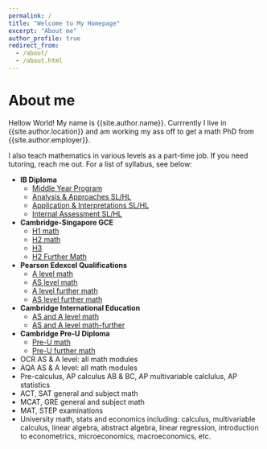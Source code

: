 ```yaml
---
permalink: /
title: "Welcome to My Homepage"
excerpt: "About me"
author_profile: true
redirect_from: 
  - /about/
  - /about.html
---
```


About me
======
Hellow World! My name is {{site.author.name}}. Currrently I live in {{site.author.location}} and am working my ass off to get a math PhD from {{site.author.employer}}.

I also teach mathematics in various levels as a part-time job. If you need tutoring, reach me out. For a list of syllabus, see below:

* **IB Diploma**
  * [Middle Year Program](https://kennethnye.github.io/files/IBMYPsyllabus.pdf)
  * [Analysis & Approaches SL/HL](https://kennethnye.github.io/files/IBAAsyllabus.pdf)
  * [Application & Interpretations SL/HL](https://kennethnye.github.io/files/IBAIsyllabus.pdf)
  * [Internal Assessment SL/HL](https://ibpublishing.ibo.org/live-exist/rest/app/tsm.xql?doc=d_5_matsl_tsm_1205_1_e&part=1&chapter=8)
* **Cambridge-Singapore GCE**
  * [H1 math](https://www.seab.gov.sg/docs/default-source/national-examinations/syllabus/alevel/2022syllabus/8865_y22_sy.pdf)
  * [H2 math](https://www.seab.gov.sg/docs/default-source/national-examinations/syllabus/alevel/2022syllabus/9758_y22_sy.pdf)
  * [H3](https://www.seab.gov.sg/docs/default-source/national-examinations/syllabus/alevel/2022syllabus/9820_y22_sy.pdf)
  * [H2 Further Math](https://www.seab.gov.sg/docs/default-source/national-examinations/syllabus/alevel/2022syllabus/9649_y22_sy.pdf)
* **Pearson Edexcel Qualifications**
  * [A level math](https://qualifications.pearson.com/content/dam/pdf/A%20Level/Mathematics/2017/specification-and-sample-assesment/a-level-l3-mathematics-specification-issue4.pdf)
  * [AS level math](https://qualifications.pearson.com/content/dam/pdf/A%20Level/Mathematics/2017/specification-and-sample-assesment/as-l3-mathematics-specification.pdf)
  * [A level further math](https://qualifications.pearson.com/content/dam/pdf/A%20Level/Mathematics/2017/specification-and-sample-assesment/a-level-l3-further-mathematics-specification.pdf)
  * [AS level further math](https://qualifications.pearson.com/content/dam/pdf/A%20Level/Mathematics/2017/specification-and-sample-assesment/as-l3-further-mathematics-specification.pdf)
* **Cambridge International Education**
  * [AS and A level math](https://www.cambridgeinternational.org/Images/597421-2023-2025-syllabus.pdf)
  * [AS and A level math-further](https://www.cambridgeinternational.org/Images/597381-2023-2025-syllabus.pdf)
* **Cambridge Pre-U Diploma**
  * [Pre-U math](https://www.cambridgeinternational.org/Images/576697-2023-2024-syllabus.pdf)
  * [Pre-U further math](https://www.cambridgeinternational.org/Images/576699-2023-2024-syllabus.pdf)
* OCR AS & A level: all math modules
* AQA AS & A level: all math modules
* Pre-calculus, AP calculus AB & BC, AP multivariable calclulus, AP statistics
* ACT, SAT general and subject math
* MCAT, GRE general and subject math
* MAT, STEP examinations
* University math, stats and economics including: calculus, multivariable calculus, linear algebra, abstract algebra, linear regression, introduction to econometrics, microeconomics, macroeconomics, etc.  


<!-- This is the front page of a website that is powered by the [academicpages template](https://github.com/academicpages/academicpages.github.io) and hosted on GitHub pages. [GitHub pages](https://pages.github.com) is a free service in which websites are built and hosted from code and data stored in a GitHub repository, automatically updating when a new commit is made to the respository. This template was forked from the [Minimal Mistakes Jekyll Theme](https://mmistakes.github.io/minimal-mistakes/) created by Michael Rose, and then extended to support the kinds of content that academics have: publications, talks, teaching, a portfolio, blog posts, and a dynamically-generated CV. You can fork [this repository](https://github.com/academicpages/academicpages.github.io) right now, modify the configuration and markdown files, add your own PDFs and other content, and have your own site for free, with no ads! An older version of this template powers my own personal website at [stuartgeiger.com](http://stuartgeiger.com), which uses [this Github repository](https://github.com/staeiou/staeiou.github.io).

A data-driven personal website
======
Like many other Jekyll-based GitHub Pages templates, academicpages makes you separate the website's content from its form. The content & metadata of your website are in structured markdown files, while various other files constitute the theme, specifying how to transform that content & metadata into HTML pages. You keep these various markdown (.md), YAML (.yml), HTML, and CSS files in a public GitHub repository. Each time you commit and push an update to the repository, the [GitHub pages](https://pages.github.com/) service creates static HTML pages based on these files, which are hosted on GitHub's servers free of charge.

Many of the features of dynamic content management systems (like Wordpress) can be achieved in this fashion, using a fraction of the computational resources and with far less vulnerability to hacking and DDoSing. You can also modify the theme to your heart's content without touching the content of your site. If you get to a point where you've broken something in Jekyll/HTML/CSS beyond repair, your markdown files describing your talks, publications, etc. are safe. You can rollback the changes or even delete the repository and start over -- just be sure to save the markdown files! Finally, you can also write scripts that process the structured data on the site, such as [this one](https://github.com/academicpages/academicpages.github.io/blob/master/talkmap.ipynb) that analyzes metadata in pages about talks to display [a map of every location you've given a talk](https://academicpages.github.io/talkmap.html).

Getting started
======
1. Register a GitHub account if you don't have one and confirm your e-mail (required!)
1. Fork [this repository](https://github.com/academicpages/academicpages.github.io) by clicking the "fork" button in the top right. 
1. Go to the repository's settings (rightmost item in the tabs that start with "Code", should be below "Unwatch"). Rename the repository "[your GitHub username].github.io", which will also be your website's URL.
1. Set site-wide configuration and create content & metadata (see below -- also see [this set of diffs](http://archive.is/3TPas) showing what files were changed to set up [an example site](https://getorg-testacct.github.io) for a user with the username "getorg-testacct")
1. Upload any files (like PDFs, .zip files, etc.) to the files/ directory. They will appear at https://[your GitHub username].github.io/files/example.pdf.  
1. Check status by going to the repository settings, in the "GitHub pages" section

Site-wide configuration
------
The main configuration file for the site is in the base directory in [_config.yml](https://github.com/academicpages/academicpages.github.io/blob/master/_config.yml), which defines the content in the sidebars and other site-wide features. You will need to replace the default variables with ones about yourself and your site's github repository. The configuration file for the top menu is in [_data/navigation.yml](https://github.com/academicpages/academicpages.github.io/blob/master/_data/navigation.yml). For example, if you don't have a portfolio or blog posts, you can remove those items from that navigation.yml file to remove them from the header. 

Create content & metadata
------
For site content, there is one markdown file for each type of content, which are stored in directories like _publications, _talks, _posts, _teaching, or _pages. For example, each talk is a markdown file in the [_talks directory](https://github.com/academicpages/academicpages.github.io/tree/master/_talks). At the top of each markdown file is structured data in YAML about the talk, which the theme will parse to do lots of cool stuff. The same structured data about a talk is used to generate the list of talks on the [Talks page](https://academicpages.github.io/talks), each [individual page](https://academicpages.github.io/talks/2012-03-01-talk-1) for specific talks, the talks section for the [CV page](https://academicpages.github.io/cv), and the [map of places you've given a talk](https://academicpages.github.io/talkmap.html) (if you run this [python file](https://github.com/academicpages/academicpages.github.io/blob/master/talkmap.py) or [Jupyter notebook](https://github.com/academicpages/academicpages.github.io/blob/master/talkmap.ipynb), which creates the HTML for the map based on the contents of the _talks directory).

**Markdown generator**

I have also created [a set of Jupyter notebooks](https://github.com/academicpages/academicpages.github.io/tree/master/markdown_generator
) that converts a CSV containing structured data about talks or presentations into individual markdown files that will be properly formatted for the academicpages template. The sample CSVs in that directory are the ones I used to create my own personal website at stuartgeiger.com. My usual workflow is that I keep a spreadsheet of my publications and talks, then run the code in these notebooks to generate the markdown files, then commit and push them to the GitHub repository.

How to edit your site's GitHub repository
------
Many people use a git client to create files on their local computer and then push them to GitHub's servers. If you are not familiar with git, you can directly edit these configuration and markdown files directly in the github.com interface. Navigate to a file (like [this one](https://github.com/academicpages/academicpages.github.io/blob/master/_talks/2012-03-01-talk-1.md) and click the pencil icon in the top right of the content preview (to the right of the "Raw | Blame | History" buttons). You can delete a file by clicking the trashcan icon to the right of the pencil icon. You can also create new files or upload files by navigating to a directory and clicking the "Create new file" or "Upload files" buttons. 

Example: editing a markdown file for a talk
![Editing a markdown file for a talk](/images/editing-talk.png)

For more info
------
More info about configuring academicpages can be found in [the guide](https://academicpages.github.io/markdown/). The [guides for the Minimal Mistakes theme](https://mmistakes.github.io/minimal-mistakes/docs/configuration/) (which this theme was forked from) might also be helpful. -->
